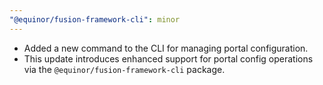 ```yaml
---
"@equinor/fusion-framework-cli": minor
---
```


- Added a new command to the CLI for managing portal configuration.
- This update introduces enhanced support for portal config operations via the `@equinor/fusion-framework-cli` package.
